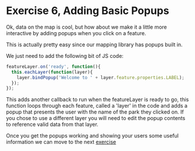 # Exercise 6, Adding Basic Popups

Ok, data on the map is cool, but how about we make it a little more interactive by adding popups when you click on a feature.

This is actually pretty easy since our mapping library has popups built in.

We just need to add the following bit of JS code:

```javascript
featureLayer.on('ready', function(){
  this.eachLayer(function(layer){
    layer.bindPopup('Welcome to ' + layer.feature.properties.LABEL);
  });
});
```

This adds another callback to run when the featureLayer is ready to go, this function loops through each feature, called a 'layer' in the code and adds a popup that presents the user with the name of the park they clicked on.  If you chose to use a different layer you will need to edit the popup contents to reference valid data from that layer.

Once you get the popups working and showing your users some useful information we can move to the next [exercise](https://github.com/willbreitkreutz/web_mapping_workshop/blob/gh-pages/exercise7_fancy_click_handling.md.md)
